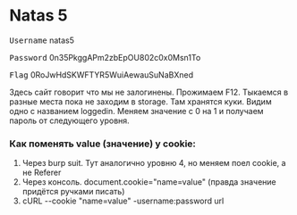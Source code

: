 # Natas 5

<kbd>Username</kbd> natas5

<kbd>Password</kbd> 0n35PkggAPm2zbEpOU802c0x0Msn1To

<kbd>Flag</kbd> 0RoJwHdSKWFTYR5WuiAewauSuNaBXned 

Здесь сайт говорит что мы не залогинены. Прожимаем F12. Тыкаемся в разные места пока не заходим в storage.
Там хранятся куки. Видим одно с названием loggedin. Меняем значение с 0 на 1 и получаем пароль от следующего уровня.

### Как поменять value (значение) у cookie:
1. Через burp suit. Тут аналогично уровню 4, но меняем поел cookie, а не Referer
2. Чеpeз консоль. document.cookie="name=value" (правда значение придётся ручками писать)
3. cURL --cookie "name=value" -username:password url